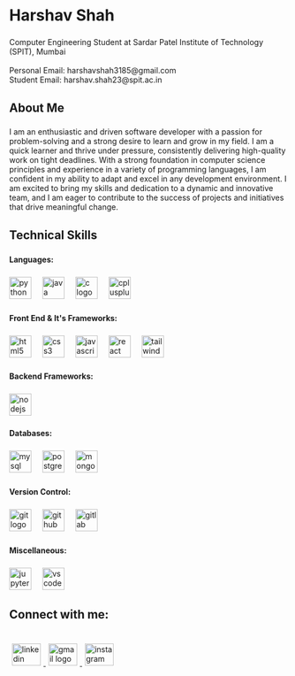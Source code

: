 <h1 align="left">Harshav Shah</h1>

###

<p align="left">Computer Engineering Student at Sardar Patel Institute of Technology (SPIT), Mumbai <br><br>Personal Email: harshavshah3185@gmail.com<br>Student Email: harshav.shah23@spit.ac.in</p>

###

<h2 align="left">About Me</h2>

###

<p align="left">I am an enthusiastic and driven software developer with a passion for problem-solving and a strong desire to learn and grow in my field. I am a quick learner and thrive under pressure, consistently delivering high-quality work on tight deadlines. With a strong foundation in computer science principles and experience in a variety of programming languages, I am confident in my ability to adapt and excel in any development environment. I am excited to bring my skills and dedication to a dynamic and innovative team, and I am eager to contribute to the success of projects and initiatives that drive meaningful change.</p>

###

<h2 align="left">Technical Skills</h2>

###

<h4 align="left">Languages:</h4>

###

<div align="left">
  <img src="https://cdn.jsdelivr.net/gh/devicons/devicon/icons/python/python-original.svg" height="40" alt="python logo"  />
  <img width="12" />
  <img src="https://cdn.jsdelivr.net/gh/devicons/devicon/icons/java/java-original.svg" height="40" alt="java logo"  />
  <img width="12" />
  <img src="https://cdn.jsdelivr.net/gh/devicons/devicon/icons/c/c-original.svg" height="40" alt="c logo"  />
  <img width="12" />
  <img src="https://cdn.jsdelivr.net/gh/devicons/devicon/icons/cplusplus/cplusplus-original.svg" height="40" alt="cplusplus logo"  />
</div>

###

<h4 align="left">Front End & It's Frameworks:</h4>

###

<div align="left">
  <img src="https://cdn.jsdelivr.net/gh/devicons/devicon/icons/html5/html5-original.svg" height="40" alt="html5 logo"  />
  <img width="12" />
  <img src="https://cdn.jsdelivr.net/gh/devicons/devicon/icons/css3/css3-original.svg" height="40" alt="css3 logo"  />
  <img width="12" />
  <img src="https://cdn.jsdelivr.net/gh/devicons/devicon/icons/javascript/javascript-original.svg" height="40" alt="javascript logo"  />
  <img width="12" />
  <img src="https://cdn.jsdelivr.net/gh/devicons/devicon/icons/react/react-original.svg" height="40" alt="react logo"  />
  <img width="12" />
  <img src="https://cdn.jsdelivr.net/gh/devicons/devicon/icons/tailwindcss/tailwindcss-original-wordmark.svg" height="40" alt="tailwindcss logo"  />
</div>

###

<h4 align="left">Backend Frameworks:</h4>

###

<div align="left">
  <img src="https://cdn.jsdelivr.net/gh/devicons/devicon/icons/nodejs/nodejs-original.svg" height="40" alt="nodejs logo"  />
</div>

###

<h4 align="left">Databases:</h4>

###

<div align="left">
  <img src="https://cdn.jsdelivr.net/gh/devicons/devicon/icons/mysql/mysql-original.svg" height="40" alt="mysql logo"  />
  <img width="12" />
  <img src="https://cdn.jsdelivr.net/gh/devicons/devicon/icons/postgresql/postgresql-original.svg" height="40" alt="postgresql logo"  />
  <img width="12" />
  <img src="https://cdn.jsdelivr.net/gh/devicons/devicon/icons/mongodb/mongodb-original.svg" height="40" alt="mongodb logo"  />
</div>

###

<h4 align="left">Version Control:</h4>

###

<div align="left">
  <img src="https://cdn.jsdelivr.net/gh/devicons/devicon/icons/git/git-original.svg" height="40" alt="git logo"  />
  <img width="12" />
  <img src="https://cdn.jsdelivr.net/gh/devicons/devicon/icons/github/github-original.svg" height="40" alt="github logo"  />
  <img width="12" />
  <img src="https://cdn.jsdelivr.net/gh/devicons/devicon/icons/gitlab/gitlab-original.svg" height="40" alt="gitlab logo"  />
</div>

###

<h4 align="left">Miscellaneous:</h4>

###

<div align="left">
  <img src="https://cdn.jsdelivr.net/gh/devicons/devicon/icons/jupyter/jupyter-original.svg" height="40" alt="jupyter logo"  />
  <img width="12" />
  <img src="https://cdn.jsdelivr.net/gh/devicons/devicon/icons/vscode/vscode-original.svg" height="40" alt="vscode logo"  />
</div>

###



<h2 align="left">Connect with me:</h2>

###

<br clear="both">

<div align="left">
  <a href="https://www.linkedin.com/in/harshav-shah-798691298/" target="_blank">
    <img src="https://cdn.jsdelivr.net/npm/simple-icons@v3/icons/linkedin.svg" width="52" height="40" alt="linkedin logo" style = "margin:0 5px"/>
  </a>
  <a href="mailto:harshavshah3185@gmail.com" target="_blank">
    <img src="https://cdn.jsdelivr.net/npm/simple-icons@v3/icons/gmail.svg" width="52" height="40" alt="gmail logo" style = "margin:0 5px" />
  </a>
  <a href="https://instagram.com/harshav_3185" target="_blank">
    <img src="https://cdn.jsdelivr.net/npm/simple-icons@v3/icons/instagram.svg" width="52" height="40" alt="instagram logo" style = "margin:0 5px" />
  </a>
</div>
